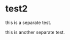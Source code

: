 # test2















this is a separate test.



this is another separate test.